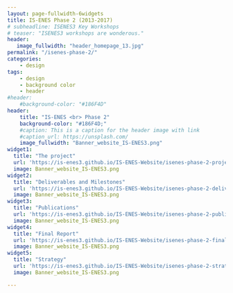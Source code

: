 ```yaml
---
layout: page-fullwidth-6widgets
title: IS-ENES Phase 2 (2013-2017)
# subheadline: ISENES3 Key Workshops
# teaser: "ISENES3 workshops are wonderous."
header:
   image_fullwidth: "header_homepage_13.jpg"
permalink: "/isenes-phase-2/"
categories:
    - design
tags:
    - design
    - background color
    - header
#header:
    #background-color: "#186F4D"
header:
    title: "IS-ENES <br> Phase 2"
    background-color: "#186F4D;"
    #caption: This is a caption for the header image with link
    #caption_url: https://unsplash.com/
    image_fullwidth: "Banner_website_IS-ENES3.png"
widget1:
  title: "The project"
  url: 'https://is-enes3.github.io/IS-ENES-Website/isenes-phase-2-project/'
  image: Banner_website_IS-ENES3.png
widget2:
  title: "Deliverables and Milestones"
  url: 'https://is-enes3.github.io/IS-ENES-Website/isenes-phase-2-deliverables/'
  image: Banner_website_IS-ENES3.png
widget3:
  title: "Publications"
  url: 'https://is-enes3.github.io/IS-ENES-Website/isenes-phase-2-publications/'
  image: Banner_website_IS-ENES3.png
widget4:
  title: "Final Report"
  url: 'https://is-enes3.github.io/IS-ENES-Website/isenes-phase-2-final-report/'
  image: Banner_website_IS-ENES3.png
widget5:
  title: "Strategy"
  url: 'https://is-enes3.github.io/IS-ENES-Website/isenes-phase-2-strategy/'
  image: Banner_website_IS-ENES3.png

---
```


